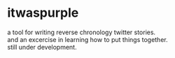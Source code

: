 itwaspurple
===========
a tool for writing reverse chronology twitter stories.   
and an excercise in learning how to put things together.   
still under development.
